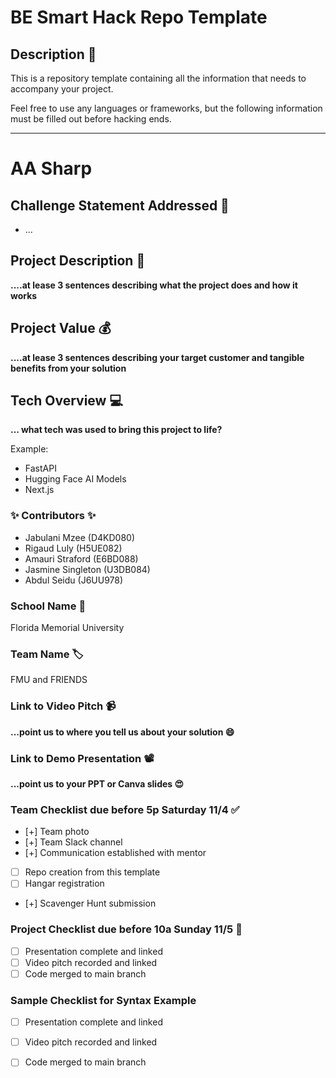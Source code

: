 # BE Smart Hack Repo Template

## Description 🚨 
This is a repository template containing all the information that needs to accompany your project.

Feel free to use any languages or frameworks, but the following information must be filled out before hacking ends.
___________
# AA Sharp

## Challenge Statement Addressed 🎯
* ...

## Project Description 🤯
**....at lease 3 sentences describing what the project does and how it works**

## Project Value 💰
**....at lease 3 sentences describing your target customer and tangible benefits from your solution**


## Tech Overview 💻
**... what tech was used to bring this project to life?**

Example:
* FastAPI
* Hugging Face AI Models
* Next.js


### ✨ Contributors ✨
* Jabulani Mzee (D4KD080)
* Rigaud Luly (H5UE082)
* Amauri Straford (E6BD088)
* Jasmine Singleton (U3DB084)
* Abdul Seidu (J6UU978)

### School Name 🏫
Florida Memorial University

### Team Name 🏷
FMU and FRIENDS

### Link to Video Pitch 📹
**...point us to where you tell us about your solution 😄**

### Link to Demo Presentation 📽
**...point us to your PPT or Canva slides 😍**

### Team Checklist due before 5p Saturday 11/4 ✅
- [+] Team photo
- [+] Team Slack channel
- [+] Communication established with mentor
- [ ] Repo creation from this template
- [ ] Hangar registration
- [+] Scavenger Hunt submission

### Project Checklist due before 10a Sunday 11/5 🏁
- [ ] Presentation complete and linked
- [ ] Video pitch recorded and linked
- [ ] Code merged to main branch

### Sample Checklist for Syntax Example 
- [ ] Presentation complete and linked
- [ ] Video pitch recorded and linked
- [ ] Code merged to main branch

